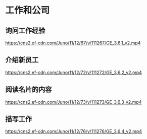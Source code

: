 # 工作和公司

## 询问工作经验
https://cns2.ef-cdn.com/Juno/11/12/67/v/111267/GE_3.6.1_v2.mp4

## 介绍新员工
https://cns2.ef-cdn.com/Juno/11/12/72/v/111272/GE_3.6.2_v2.mp4

## 阅读名片的内容
https://cns2.ef-cdn.com/Juno/11/12/73/v/111273/GE_3.6.3_v2.mp4

## 描写工作
https://cns2.ef-cdn.com/Juno/11/12/76/v/111276/GE_3.6.4_v2.mp4
